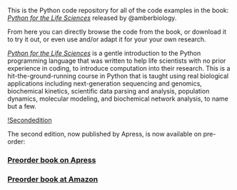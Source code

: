 This is the Python code repository for all of the code examples in the book: [_Python for the Life Sciences_](http://pythonforthelifesciences.com) released by @amberbiology. 

From here you can directly browse the code from the book, or download it to try it out, or even use and/or adapt it for your your own research.

[_Python for the Life Sciences_](http://pythonforthelifesciences.com) is a gentle introduction to the Python programming language that was written to help life scientists with no prior experience in coding, to introduce computation into their research. This is a hit-the-ground-running course in Python that is taught using real biological applications including next-generation sequencing and genomics, biochemical kinetics, scientific data parsing and analysis, population dynamics, molecular modeling, and biochemical network analysis, to name but a few. 

[!Secondedition](https://pythonforthelifesciences.files.wordpress.com/2019/05/cropped-pftls_book_banner.002-4.png "Second edition")

The second edition, now published by Apress, is now available on pre-order:

### [Preorder book on Apress](https://www.apress.com/us/book/9781484245224)
### [Preorder book at Amazon](https://www.amazon.com/Python-Life-Sciences-introduction-Scientists/dp/1484245229/)
